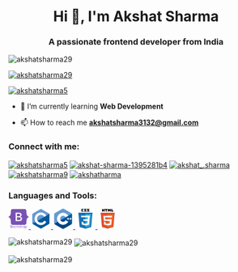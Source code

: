 <h1 align="center">Hi 👋, I'm Akshat Sharma</h1>
<h3 align="center">A passionate frontend developer from India</h3>

<p align="left"> <img src="https://komarev.com/ghpvc/?username=akshatsharma29&label=Profile%20views&color=0e75b6&style=flat" alt="akshatsharma29" /> </p>

<p align="left"> <a href="https://github.com/ryo-ma/github-profile-trophy"><img src="https://github-profile-trophy.vercel.app/?username=akshatsharma29" alt="akshatsharma29" /></a> </p>

<p align="left"> <a href="https://twitter.com/akshatsharma5" target="blank"><img src="https://img.shields.io/twitter/follow/akshatsharma5?logo=twitter&style=for-the-badge" alt="akshatsharma5" /></a> </p>

- 🌱 I’m currently learning **Web Development**

- 📫 How to reach me **akshatsharma3132@gmail.com**

<h3 align="left">Connect with me:</h3>
<p align="left">
<a href="https://twitter.com/akshatsharma5" target="blank"><img align="center" src="https://raw.githubusercontent.com/rahuldkjain/github-profile-readme-generator/master/src/images/icons/Social/twitter.svg" alt="akshatsharma5" height="30" width="40" /></a>
<a href="https://linkedin.com/in/akshat-sharma-1395281b4" target="blank"><img align="center" src="https://raw.githubusercontent.com/rahuldkjain/github-profile-readme-generator/master/src/images/icons/Social/linked-in-alt.svg" alt="akshat-sharma-1395281b4" height="30" width="40" /></a>
<a href="https://instagram.com/akshat_.sharma" target="blank"><img align="center" src="https://raw.githubusercontent.com/rahuldkjain/github-profile-readme-generator/master/src/images/icons/Social/instagram.svg" alt="akshat_.sharma" height="30" width="40" /></a>
<a href="https://www.codechef.com/users/akshatsharma9" target="blank"><img align="center" src="https://cdn.jsdelivr.net/npm/simple-icons@3.1.0/icons/codechef.svg" alt="akshatsharma9" height="30" width="40" /></a>
<a href="https://www.leetcode.com/akshatharma" target="blank"><img align="center" src="https://raw.githubusercontent.com/rahuldkjain/github-profile-readme-generator/master/src/images/icons/Social/leet-code.svg" alt="akshatharma" height="30" width="40" /></a>
</p>

<h3 align="left">Languages and Tools:</h3>
<p align="left"> <a href="https://getbootstrap.com" target="_blank" rel="noreferrer"> <img src="https://raw.githubusercontent.com/devicons/devicon/master/icons/bootstrap/bootstrap-plain-wordmark.svg" alt="bootstrap" width="40" height="40"/> </a> <a href="https://www.cprogramming.com/" target="_blank" rel="noreferrer"> <img src="https://raw.githubusercontent.com/devicons/devicon/master/icons/c/c-original.svg" alt="c" width="40" height="40"/> </a> <a href="https://www.w3schools.com/cpp/" target="_blank" rel="noreferrer"> <img src="https://raw.githubusercontent.com/devicons/devicon/master/icons/cplusplus/cplusplus-original.svg" alt="cplusplus" width="40" height="40"/> </a> <a href="https://www.w3schools.com/css/" target="_blank" rel="noreferrer"> <img src="https://raw.githubusercontent.com/devicons/devicon/master/icons/css3/css3-original-wordmark.svg" alt="css3" width="40" height="40"/> </a> <a href="https://www.w3.org/html/" target="_blank" rel="noreferrer"> <img src="https://raw.githubusercontent.com/devicons/devicon/master/icons/html5/html5-original-wordmark.svg" alt="html5" width="40" height="40"/> </a> </p>

<p><img align="left" src="https://github-readme-stats.vercel.app/api/top-langs?username=akshatsharma29&show_icons=true&locale=en&layout=compact" alt="akshatsharma29" /></p>

<p>&nbsp;<img align="center" src="https://github-readme-stats.vercel.app/api?username=akshatsharma29&show_icons=true&locale=en" alt="akshatsharma29" /></p>

<p><img align="center" src="https://github-readme-streak-stats.herokuapp.com/?user=akshatsharma29&" alt="akshatsharma29" /></p>
